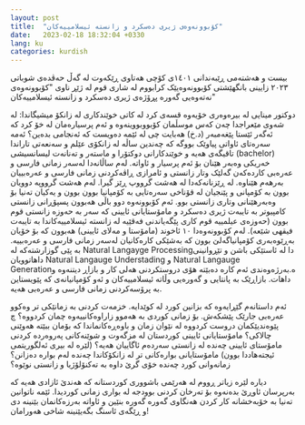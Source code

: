 ```yaml
---
layout: post
title:  "کۆبوونەوەی ژیری دەسکرد و زانستە ئیسلامییەکان"
date:   2023-02-18 18:32:04 +0330
lang: ku
categories: kurdish
---
```


بیست و هەشتەمی ڕێبەندانی ١٤٠١ی کۆچی هەتاوی ڕێکەوت لە گەڵ حەڤدەی شوباتی ٢٠٢٣ زایینی بانگهێشتی کۆبوونەوەیێک کرابووم لە شاری قوم لە ژێڕ ناوی "کۆبوونەوەی نەتەوەیی گەورە پڕۆژەی ژیری دەسکرد و زانستە ئیسلامییەکان"

دوکتور مینایی لە بیرەوەری خۆیەوە قسەی کرد لە کاتی خوێندکاری لە زانکۆ میشیگاندا: لە شەوی مێعراجدا چەن کەس موسڵمان کۆبووبووینەوە و ئەم پرسیارەمان لە خۆ کرد کە ئەگەر ئێستا پێغەمبەر (د.خ) هەبایت چی لە ئێمە دەویست کە ئەنجامی بدەین؟ ئەمە سەرەتای ئاواتی پیاوێک بووگە کە چەندین ساڵە لە زانکۆی عێلم و سەنعەتی تاراندا تاقیگەی هەیە و خوێندکارانی دوکتۆرا و ماستەر و تەنانەت لیسانسیشی (bachelor) خەریکی وەبەر هێنان بۆ ئەم پرسیار و ئاواتە.
لەم ساڵانەدا لەسەر زمانی فارسی و عەرەبی کاردەکەن گەلێک وتار زانستی و ئامرازی ڕاڤەکردنی زمانی فارسی و عەرەبییان بەرهەم هێناوە. لە ڕێزنانەکەدا لە هەشت گرووپ ڕێز گیرا. لەم هەشت گرووپە دوویان بوون بە کۆمپانی و پێنجیان لە قۆناخی سەرەتایی بە کۆمپانیا بوون بوون و یەکیان تەنیا بۆ وەبەرهێنانی وتاری زانستی بوو. ئەم کۆبوونەوە دوو باڵی هەبوون پسپۆڕانی زانستی کامپیوتر بە تایبەت ژیری دەسکرد و مامۆستایانی ئایینی کە سەر بە حەوزە زانستی قوم بوون (حەوزەی عیلمییە قوم کاری پێگەیاندنی فەقێیە لە زانستە ئیسلامییەکاندا بە تایبەت فیقهی  شێعە). لەم کۆبوونەوەدا ١٠ ئاخوند (مامۆستا و مەلای ئایینی) هەبوون کە بۆ خۆیان بەڕێوەبەری کۆمپانیاگەلێ بوون کە بەشێکی کارەکانیان لەسەر زمانی فارسی و عەرەبییە.
بە پێی گوزارشتەکە لە Natural Langayge Processingدا لە ئاستێکی باشن و تێڕوانینی داهاتوویان Natural Langauge Understading  و Natural Langauge Generationە.بەرژەوەندی ئەم کارە دەبێتە هۆی دروستکردنی هەلی کار و بازاڕ دیتنەوە و داهات. بازاڕێک بە پانتایی و گەورەیی وڵاتە ئیسلامییەکان و ئەو کۆمپانیانەی کە پێویستاین بە پرۆسەکردنی زمانی فارسی و عەرەبی هەیە.

ئەم داستانەم گێڕایەوە کە بزانین کورد لە کوێدایە. خزمەت کردنی بە زمانێکی تر وەکوو عەرەبی جارێک پێشکەش. بۆ زمانی کوردی بە هەموو زاراوەکانییەوە چمان کردووە؟ چ پێوەندیێکمان دروست کردووە لە نێوان زمان و باوەڕەکانماندا کە بۆمان ببێتە هەوێنی چالاکی؟ مامۆستایانی ئایینی کوردستان لە مزگەوت و شوێنەکانی پەروەردە کردنی مامۆستای ئایینی چەندە لە زانستی سەردەم ئاگاییان هەیە؟ (لێرە لە بیری ئەلگوریتمی ئیجتەهاددا بوون) مامۆستایانی بوارەکانی تر لە زانکۆکاندا چەندە لەم بوارە دەزانن؟ زمانەوانی کورد چەندە خۆی گرێ داوە بە تەکنۆلۆژیا و زانستی نوێوە؟

دیارە لێرە زیاتر ڕووم لە هەرێمی باشووری کوردستانە کە هەندێ ئازادی هەیە کە بەرپرسان ئاوڕێ بدەنەوە بۆ تەرخان کردنی بوودجە لە بواری زمانی کوردیدا. ئێمە ناتوانین تەنیا بە خۆبەخشانە کار کردن هەنگاوی گەورە گەورە بنێین و ئاواتە بەرزەکانمان بێنینە دی و ڕێگەی ئاسنگ بگەیێنینە شاخی هەورامان!




